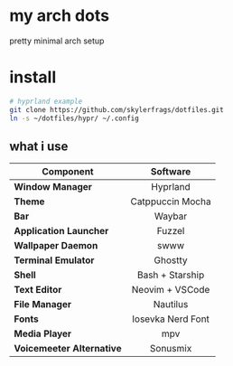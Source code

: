 # my arch dots
pretty minimal arch setup

# install
```bash
# hyprland example
git clone https://github.com/skylerfrags/dotfiles.git
ln -s ~/dotfiles/hypr/ ~/.config
```

## what i use

|   Component                 | Software                                                                                      |
| --------------------------- | :---------------------------------------------------------------------------------------------:
| **Window Manager**          | Hyprland |
| **Theme**                   | Catppuccin Mocha |
| **Bar**                     | Waybar |
| **Application Launcher**    | Fuzzel |
| **Wallpaper Daemon**        | swww |
| **Terminal Emulator**       | Ghostty |
| **Shell**                   | Bash + Starship |
| **Text Editor**             | Neovim + VSCode |
| **File Manager**            | Nautilus |
| **Fonts**                   | Iosevka Nerd Font |
| **Media Player**            | mpv |
| **Voicemeeter Alternative** | Sonusmix |
